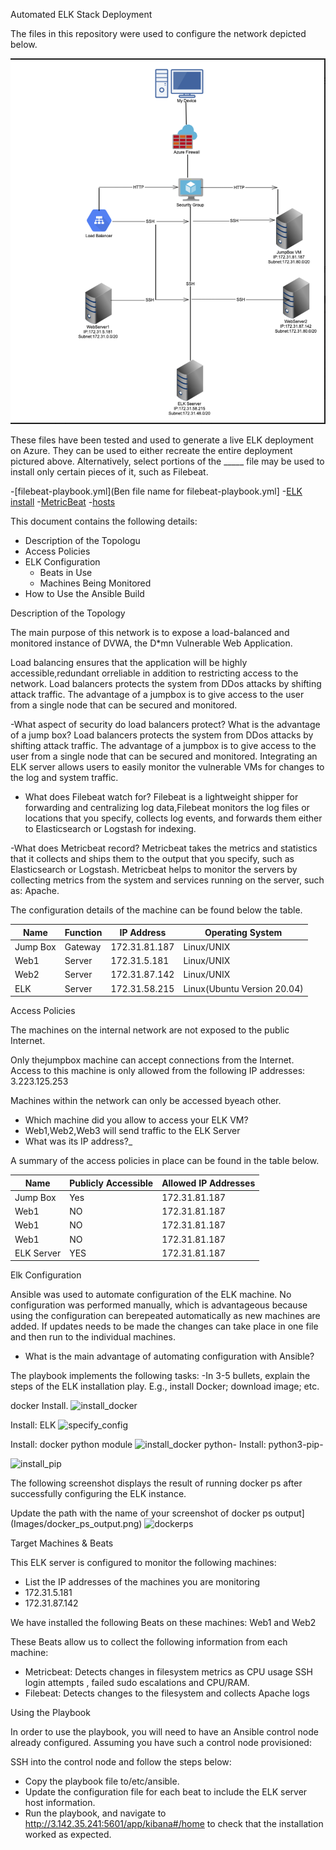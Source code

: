 Automated ELK Stack Deployment

The files in this repository were used to configure the network depicted below.

![TODO: Update the path with the name of your diagram](AWS_Image_Diagram.png)

These files have been tested and used to generate a live ELK deployment on Azure. They can be used to either recreate the entire deployment pictured above. Alternatively, select portions of the _____ file may be used to install only certain pieces of it, such as Filebeat.

-[filebeat-playbook.yml](Ben file name for filebeat-playbook.yml]
-[ELK install](elk-install.yml)
-[MetricBeat](metricbeat-playbook.yml0)
-[hosts](hosts.txt)

This document contains the following details:
- Description of the Topologu
- Access Policies
- ELK Configuration
  - Beats in Use
  - Machines Being Monitored
- How to Use the Ansible Build


Description of the Topology

The main purpose of this network is to expose a load-balanced and monitored instance of DVWA, the D*mn Vulnerable Web Application.

Load balancing ensures that the application will be highly accessible,redundant orreliable in addition to restricting access to the network. Load balancers protects the system from DDos attacks by shifting attack traffic. The advantage of a jumpbox is to give access to the user from a single node that can be secured and monitored.

-What aspect of security do load balancers protect? What is the advantage of a jump box?
Load balancers protects the system from DDos attacks by shifting attack traffic. The advantage of a jumpbox is to give access to the user from a single node that can be secured and monitored.
Integrating an ELK server allows users to easily monitor the vulnerable VMs for changes to the log and system traffic.

- What does Filebeat watch for?
Filebeat is a lightweight shipper for forwarding and centralizing log data,Filebeat monitors the log files or locations that you specify, collects log events, and forwards them either to Elasticsearch or Logstash for indexing.

-What does Metricbeat record?
Metricbeat takes the metrics and statistics that it collects and ships them to the output that you specify, such as Elasticsearch or Logstash. Metricbeat helps to monitor the servers by collecting metrics from the system and services running on the server, such as: Apache.

The configuration details of the machine can be found below the table.

| Name    | Function    | IP Address     | Operating System           |
|---------|-------------|----------------|----------------------------|
| Jump Box| Gateway     | 172.31.81.187  | Linux/UNIX                 |
| Web1    | Server      | 172.31.5.181   | Linux/UNIX                 |
| Web2    | Server      | 172.31.87.142  | Linux/UNIX                 |
| ELK     | Server      | 172.31.58.215 | Linux(Ubuntu Version 20.04) |

 Access Policies

The machines on the internal network are not exposed to the public Internet. 

Only thejumpbox machine can accept connections from the Internet. Access to this machine is only allowed from the following IP addresses:
3.223.125.253 

Machines within the network can only be accessed byeach other.

- Which machine did you allow to access your ELK VM? 
- Web1,Web2,Web3 will send traffic to the ELK Server
- What was its IP address?_

A summary of the access policies in place can be found in the table below.

| Name       | Publicly Accessible | Allowed IP Addresses |
|------------|---------------------|----------------------|
| Jump Box   | Yes                 | 172.31.81.187        |
| Web1       | NO                  | 172.31.81.187        |
|  Web1      | NO                  | 172.31.81.187        |
|  Web1      | NO                  | 172.31.81.187        |
| ELK Server | YES                 | 172.31.81.187        |

Elk Configuration

Ansible was used to automate configuration of the ELK machine. No configuration was performed manually, which is advantageous because using the configuration can berepeated automatically as new machines are added. If updates needs to be made the changes can take place in one file and then run to the individual machines.
- What is the main advantage of automating configuration with Ansible?

The playbook implements the following tasks:
-In 3-5 bullets, explain the steps of the ELK installation play. E.g., install Docker; download image; etc.

 docker Install.
![install_docker](https://user-images.githubusercontent.com/85095592/136896210-ed3e7bbf-871b-43ec-8fab-b15cc1aa8c98.png)


 Install: ELK
![specify_config](https://user-images.githubusercontent.com/85095592/136896521-85e0616b-b79e-4c10-80c3-ced3adce3de9.png)


Install: docker python module
![install_docker python](https://user-images.githubusercontent.com/85095592/136896616-614d9755-5aaa-4c0d-b712-57ccde59be13.png)- Install: python3-pip-



![install_pip](https://user-images.githubusercontent.com/85095592/136896433-bf54fef0-140b-4b99-8d2e-2130f21e8738.png)



The following screenshot displays the result of running docker ps after successfully configuring the ELK instance.

Update the path with the name of your screenshot of docker ps output](Images/docker_ps_output.png)
![dockerps](https://user-images.githubusercontent.com/85095592/136893911-456d5ee1-47e9-4eb2-9844-46496ff7f780.png)

Target Machines & Beats

This ELK server is configured to monitor the following machines:
-  List the IP addresses of the machines you are monitoring
-  172.31.5.181
-  172.31.87.142 

We have installed the following Beats on these machines: Web1 and Web2


These Beats allow us to collect the following information from each machine:
- Metricbeat: Detects  changes in filesystem metrics as CPU usage SSH login attempts , failed sudo escalations and CPU/RAM.
- Filebeat: Detects changes to the filesystem and collects Apache logs

Using the Playbook

In order to use the playbook, you will need to have an Ansible control node already configured. Assuming you have such a control node provisioned: 

SSH into the control node and follow the steps below:
- Copy the playbook file to/etc/ansible.
- Update the configuration file for each beat to include the ELK server host information.
- Run the playbook, and navigate to http://3.142.35.241:5601/app/kibana#/home to check that the installation worked as expected.

